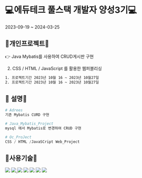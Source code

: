 #  💻에듀테크 풀스택 개발자 양성3기💻
2023-09-19 ~ 2024-03-25


## 🔨개인프로젝트🔨

👉 <a href="Addrees/README.md" style="text-decoration: none;">Java Mybatis를 사용하여 CRUD게시판 구현</a>

2. CSS / HTML / JavaScript 를 활용한 웹퍼블리싱
```bash
1. 프로젝트기간 2023년 10월 16 ~ 2023년 10월27일
2. 프로젝트기간 2023년 10월 16 ~ 2023년 10월27일
```

## 👋 설명👋

```python
# Adrees
기존 Mybatis CURD 구현

# Java_Mybatis_Project
mysql 에서 Mybatis로 변경하여 CRUD 구현

# Oc_ProJect
CSS / HTML /JavaSCript Web_Project

```
## :page_with_curl:사용기술:page_with_curl:
<a href="Java_Mybatis_Project/boards.sql"><img src="https://img.shields.io/badge/mysql-%2300f.svg?style=for-the-badge&logo=mysql&logoColor=white"/></a>
<a href="#"><img src="https://img.shields.io/badge/Java-ED8B00?style=for-the-badge&logo=openjdk&logoColor=white"/> </a>
<a href="#"><img src="https://img.shields.io/badge/MariaDB-003545?style=for-the-badge&logo=mariadb&logoColor=white"/></a>
<a href="#"><img src="https://img.shields.io/badge/HTML5-E34F26?style=flat&logo=HTML5&logoColor=white" /></a>
<a href="#"><img src="https://img.shields.io/badge/CSS3-1572B6?style=flat&logo=CSS3&logoColor=white" /></a>
<a href="#"><img src="https://img.shields.io/badge/JavaScript-F7DF1E?style=flat&logo=JavaScript&logoColor=white" /></a>
<a href="https://github.com/wwnoov/ww_project/blob/cb76ed09290a3929ac4769069b98cf9f38fbbe06/Java_Mybatis_Project/boards.sql#L1C1-L7C3"><img src="https://img.shields.io/badge/Mybatis-%2300f.svg?style=for-the-badge&logo=Mybatis&logoColor=white"/></a>


